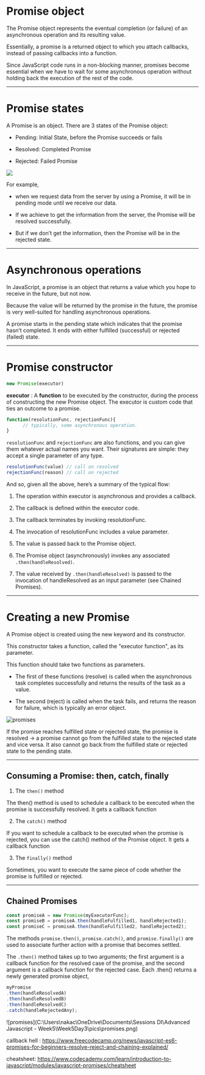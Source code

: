 # Promise object

The Promise object represents the eventual completion (or failure) of an asynchronous operation and its resulting value.

Essentially, a promise is a returned object to which you attach callbacks, instead of passing callbacks into a function.

Since JavaScript code runs in a non-blocking manner, promises become essential when we have to wait for some asynchronous operation without holding back the execution of the rest of the code.

---

# Promise states

A Promise is an object. There are 3 states of the Promise object:

* Pending: Initial State, before the Promise succeeds or fails

* Resolved: Completed Promise

* Rejected: Failed Promise

![](https://www.freecodecamp.org/news/content/images/2020/06/Ekran-Resmi-2020-06-06-12.21.27.png)

For example, 

* when we request data from the server by using a Promise, it will be in pending mode until we receive our data.

* If we achieve to get the information from the server, the Promise will be resolved successfully. 

* But if we don’t get the information, then the Promise will be in the rejected state.


---

# Asynchronous operations

In JavaScript, a promise is an object that returns a value which you hope to receive in the future, but not now.

Because the value will be returned by the promise in the future, the promise is very well-suited for handling asynchronous operations.

A promise starts in the pending state which indicates that the promise hasn’t completed. It ends with either fulfilled (successful) or rejected (failed) state.

---

# Promise constructor

```javascript
new Promise(executor)
```

**executor** : A **function** to be executed by the constructor, during the process of constructing the new Promise object. The executor is custom code that ties an outcome to a promise.

```javascript
function(resolutionFunc, rejectionFunc){
      // typically, some asynchronous operation.
}
```

`resolutionFunc` and `rejectionFunc` are also functions, and you can give them whatever actual names you want. Their signatures are simple: they accept a single parameter of any type.

```javascript
resolutionFunc(value) // call on resolved
rejectionFunc(reason) // call on rejected
```

And so, given all the above, here’s a summary of the typical flow:

1. The operation within executor is asynchronous and provides a callback.

2. The callback is defined within the executor code.

3. The callback terminates by invoking resolutionFunc.

4. The invocation of resolutionFunc includes a value parameter.

5. The value is passed back to the Promise object.

6. The Promise object (asynchronously) invokes any associated `.then(handleResolved)`.

7. The value received by `.then(handleResolved)` is passed to the invocation of handleResolved as an input parameter (see Chained Promises).

---

# Creating a new Promise

A Promise object is created using the new keyword and its constructor. 

This constructor takes a function, called the "executor function", as its parameter. 

This function should take two functions as parameters. 

* The first of these functions (resolve) is called when the asynchronous task completes successfully and returns the results of the task as a value. 

* The second (reject) is called when the task fails, and returns the reason for failure, which is typically an error object.

![promises](https://www.javascripttutorial.net/wp-content/uploads/2020/03/JavaScript-Promise-state.png)

If the promise reaches fulfilled state or rejected state, the promise is resolved -> a promise cannot go from the fulfilled state to the rejected state and vice versa. It also cannot go back from the fulfilled state or rejected state to the pending state.

---

## Consuming a Promise: then, catch, finally

1. The `then()` method

The then() method is used to schedule a callback to be executed when the promise is successfully resolved. It gets a callback function

2. The `catch()` method

If you want to schedule a callback to be executed when the promise is rejected, you can use the catch() method of the Promise object.  It gets a callback function

3. The `finally()` method

Sometimes, you want to execute the same piece of code whether the promise is fulfilled or rejected.

---

## Chained Promises

```javascript
const promiseA = new Promise(myExecutorFunc);
const promiseB = promiseA.then(handleFulfilled1, handleRejected1);
const promiseC = promiseA.then(handleFulfilled2, handleRejected2);
```

The methods `promise.then()`, `promise.catch()`, and `promise.finally()` are used to associate further action with a promise that becomes settled.

The `.then()` method takes up to two arguments; the first argument is a callback function for the resolved case of the promise, and the second argument is a callback function for the rejected case. Each .then() returns a newly generated promise object, 

```javascript
myPromise
.then(handleResolvedA)
.then(handleResolvedB)
.then(handleResolvedC)
.catch(handleRejectedAny);
```

![promises](C:\Users\nakac\OneDrive\Documents\Sessions DI\Advanced Javascript - Week5\Week5Day3\pics\promises.png)

callback hell : https://www.freecodecamp.org/news/javascript-es6-promises-for-beginners-resolve-reject-and-chaining-explained/

cheatsheet: https://www.codecademy.com/learn/introduction-to-javascript/modules/javascript-promises/cheatsheet
